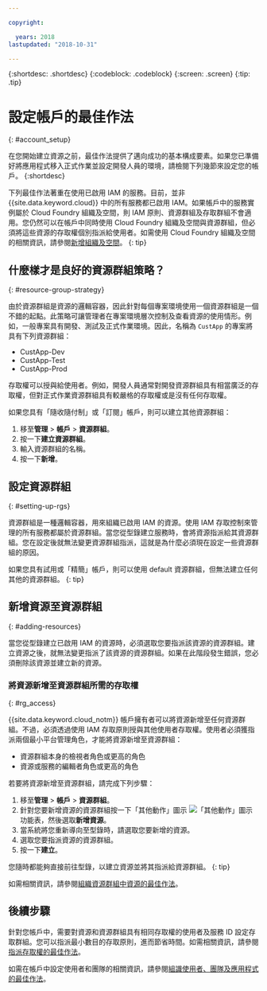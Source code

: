 ```yaml
---

copyright:

  years: 2018
lastupdated: "2018-10-31"

---
```


{:shortdesc: .shortdesc}
{:codeblock: .codeblock}
{:screen: .screen}
{:tip: .tip}

# 設定帳戶的最佳作法
{: #account_setup}

在您開始建立資源之前，最佳作法提供了邁向成功的基本構成要素。如果您已準備好將應用程式移入正式作業並設定開發人員的環境，請檢閱下列幾節來設定您的帳戶。
{:shortdesc}

下列最佳作法著重在使用已啟用 IAM 的服務。目前，並非 {{site.data.keyword.cloud}} 中的所有服務都已啟用 IAM。如果帳戶中的服務實例屬於 Cloud Foundry 組織及空間，則 IAM 原則、資源群組及存取群組不會適用。您仍然可以在帳戶中同時使用 Cloud Foundry 組織及空間與資源群組，但必須將這些資源的存取權個別指派給使用者。如需使用 Cloud Foundry 組織及空間的相關資訊，請參閱[新增組織及空間](/docs/account/orgs_spaces.html#orgsspacesusers)。
{: tip}

## 什麼樣才是良好的資源群組策略？
{: #resource-group-strategy}

由於資源群組是資源的邏輯容器，因此針對每個專案環境使用一個資源群組是一個不錯的起點。此策略可讓管理者在專案環境層次控制及查看資源的使用情形。例如，一般專案具有開發、測試及正式作業環境。因此，名稱為 `CustApp` 的專案將具有下列資源群組：

* CustApp-Dev
* CustApp-Test
* CustApp-Prod

存取權可以授與給使用者。例如，開發人員通常對開發資源群組具有相當廣泛的存取權，但對正式作業資源群組具有較嚴格的存取權或是沒有任何存取權。

如果您具有「隨收隨付制」或「訂閱」帳戶，則可以建立其他資源群組： 

1. 移至**管理** &gt; **帳戶** &gt; **資源群組**。
2. 按一下**建立資源群組**。
3. 輸入資源群組的名稱。
4. 按一下**新增**。

## 設定資源群組
{: #setting-up-rgs}

資源群組是一種邏輯容器，用來組織已啟用 IAM 的資源。使用 IAM 存取控制來管理的所有服務都屬於資源群組。當您從型錄建立服務時，會將資源指派給其資源群組。您在設定後就無法變更資源群組指派，這就是為什麼必須現在設定一些資源群組的原因。

如果您具有試用或「精簡」帳戶，則可以使用 default 資源群組，但無法建立任何其他的資源群組。
{: tip}

## 新增資源至資源群組
{: #adding-resources}

當您從型錄建立已啟用 IAM 的資源時，必須選取您要指派該資源的資源群組。建立資源之後，就無法變更指派了該資源的資源群組。如果在此階段發生錯誤，您必須刪除該資源並建立新的資源。

### 將資源新增至資源群組所需的存取權
{: #rg_access}

{{site.data.keyword.cloud_notm}} 帳戶擁有者可以將資源新增至任何資源群組。不過，必須透過使用 IAM 存取原則授與其他使用者存取權。使用者必須獲指派兩個最小平台管理角色，才能將資源新增至資源群組：

* 資源群組本身的檢視者角色或更高的角色
* 資源或服務的編輯者角色或更高的角色

若要將資源新增至資源群組，請完成下列步驟：

1. 移至**管理** &gt; **帳戶** &gt; **資源群組**。
2. 針對您要新增資源的資源群組按一下「其他動作」圖示 ![「其他動作」圖示](../icons/overflow-menu.svg) 功能表，然後選取**新增資源**。
3. 當系統將您重新導向至型錄時，請選取您要新增的資源。
4. 選取您要指派資源的資源群組。
5. 按一下**建立**。

您隨時都能夠直接前往型錄，以建立資源並將其指派給資源群組。
{: tip} 

如需相關資訊，請參閱[組織資源群組中資源的最佳作法](/docs/resources/bestpractice_rgs.html#bp_resourcegroups)。

## 後續步驟

針對您帳戶中，需要對資源和資源群組具有相同存取權的使用者及服務 ID 設定存取群組。您可以指派最小數目的存取原則，進而節省時間。如需相關資訊，請參閱[指派存取權的最佳作法](/docs/iam/bp_access.html)。

如需在帳戶中設定使用者和團隊的相關資訊，請參閱[組識使用者、團隊及應用程式的最佳作法](/docs/tutorials/users-teams-applications.html#best-practices-for-organizing-users-teams-applications)。
